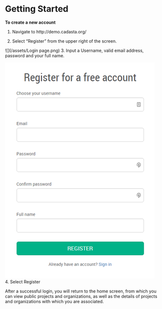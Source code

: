# Getting Started

**To create a new account**

1. Navigate to http:\/\/demo.cadasta.org\/

2. Select “Register” from the upper right of the screen.

  ![](/assets/Login page.png)
3. Input a Username, valid email address, password and your full name.

  ![](/assets/Register.png)
4. Select Register


After a successful login, you will return to the home screen, from which you can view public projects and organizations, as well as the details of projects and organizations with which you are associated.

